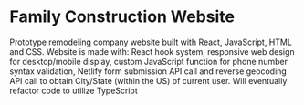 # Family Construction Website

Prototype remodeling company website built with React, JavaScript, HTML and CSS. Website is made with: React hook system, responsive web design for desktop/mobile display, custom JavaScript function for phone number syntax validation, Netlify form submission API call and reverse geocoding API call to obtain City/State (within the US) of current user. Will eventually refactor code to utilize TypeScript
